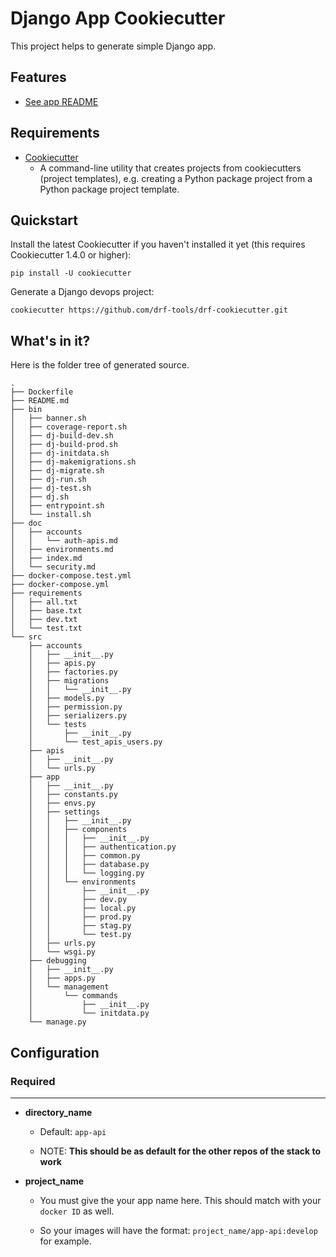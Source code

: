 # Django App Cookiecutter

This project helps to generate simple Django app.

## Features

* [See app README]({{cookiecutter.directory_name}}/README.md)

## Requirements

* [Cookiecutter](https://cookiecutter.readthedocs.io/)
	- A command-line utility that creates projects from cookiecutters (project templates), e.g. creating a Python package project from a Python package project template.

## Quickstart

Install the latest Cookiecutter if you haven't installed it yet (this requires Cookiecutter 1.4.0 or higher):

```
pip install -U cookiecutter
```

Generate a Django devops project:

```
cookiecutter https://github.com/drf-tools/drf-cookiecutter.git
```

## What's in it?



Here is the folder tree of generated source.
```
.
├── Dockerfile
├── README.md
├── bin
│   ├── banner.sh
│   ├── coverage-report.sh
│   ├── dj-build-dev.sh
│   ├── dj-build-prod.sh
│   ├── dj-initdata.sh
│   ├── dj-makemigrations.sh
│   ├── dj-migrate.sh
│   ├── dj-run.sh
│   ├── dj-test.sh
│   ├── dj.sh
│   ├── entrypoint.sh
│   └── install.sh
├── doc
│   ├── accounts
│   │   └── auth-apis.md
│   ├── environments.md
│   ├── index.md
│   └── security.md
├── docker-compose.test.yml
├── docker-compose.yml
├── requirements
│   ├── all.txt
│   ├── base.txt
│   ├── dev.txt
│   └── test.txt
└── src
    ├── accounts
    │   ├── __init__.py
    │   ├── apis.py
    │   ├── factories.py
    │   ├── migrations
    │   │   └── __init__.py
    │   ├── models.py
    │   ├── permission.py
    │   ├── serializers.py
    │   └── tests
    │       ├── __init__.py
    │       └── test_apis_users.py
    ├── apis
    │   ├── __init__.py
    │   └── urls.py
    ├── app
    │   ├── __init__.py
    │   ├── constants.py
    │   ├── envs.py
    │   ├── settings
    │   │   ├── __init__.py
    │   │   ├── components
    │   │   │   ├── __init__.py
    │   │   │   ├── authentication.py
    │   │   │   ├── common.py
    │   │   │   ├── database.py
    │   │   │   └── logging.py
    │   │   └── environments
    │   │       ├── __init__.py
    │   │       ├── dev.py
    │   │       ├── local.py
    │   │       ├── prod.py
    │   │       ├── stag.py
    │   │       └── test.py
    │   ├── urls.py
    │   └── wsgi.py
    ├── debugging
    │   ├── __init__.py
    │   ├── apps.py
    │   └── management
    │       └── commands
    │           ├── __init__.py
    │           └── initdata.py
    └── manage.py
```

## Configuration

### Required
-------------

* **directory_name**

    * Default: `app-api`

    * NOTE: **This should be as default for the other repos of the stack to work**

* **project_name**

    * You must give the your app name here. This should match with your `docker ID` as well.

    * So your images will have the format: `project_name/app-api:develop` for example.
